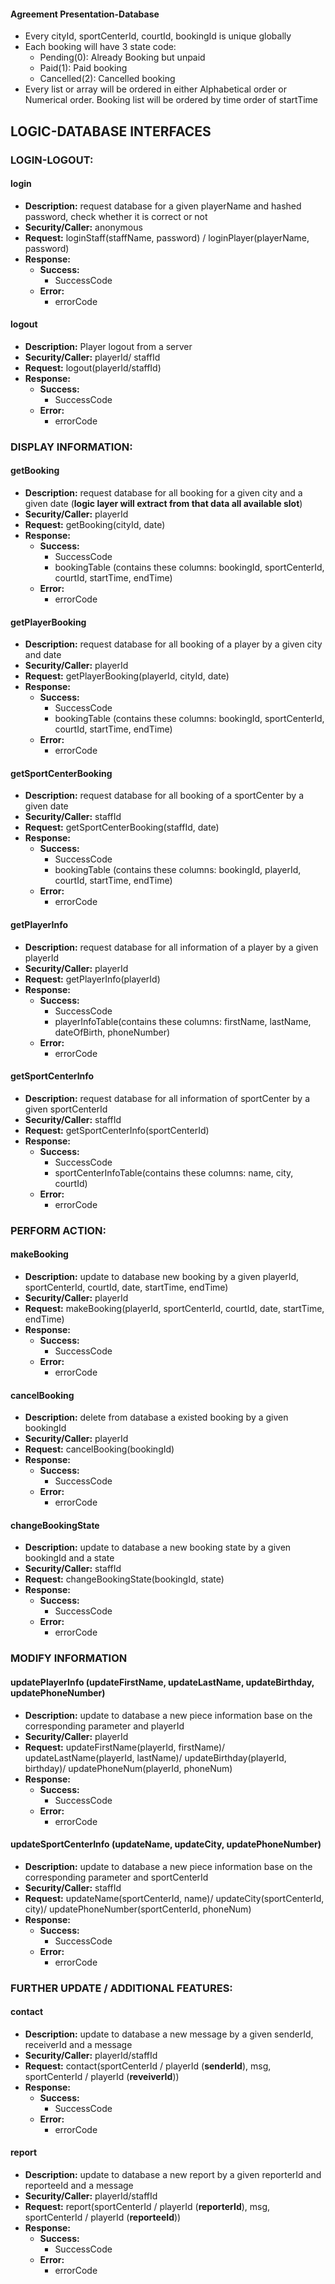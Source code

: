 #### Agreement Presentation-Database
- Every cityId, sportCenterId, courtId, bookingId is unique globally
- Each booking will have 3 state code: 
    - Pending(0): Already Booking but unpaid
    - Paid(1): Paid booking
    - Cancelled(2): Cancelled booking
- Every list or array will be ordered in either Alphabetical order or Numerical order. Booking list will be ordered by time order of startTime

## LOGIC-DATABASE INTERFACES
### LOGIN-LOGOUT:
#### login
- **Description:** request database for a given playerName and hashed password, check whether it is correct or not
- **Security/Caller:** anonymous
- **Request:** loginStaff(staffName, password) / loginPlayer(playerName, password)
- **Response:** 
    + **Success:**
        + SuccessCode
    + **Error:**
        + errorCode
        
#### logout
- **Description:** Player logout from a server
- **Security/Caller:** playerId/ staffId
- **Request:** logout(playerId/staffId)
- **Response:**
    + **Success:**
        + SuccessCode
    + **Error:**
        + errorCode
        
### DISPLAY INFORMATION:
#### getBooking
- **Description:** request database for all booking for a given city and a given date (**logic layer will extract from that data all available slot**)
- **Security/Caller:** playerId
- **Request:** getBooking(cityId, date)
- **Response:** 
    + **Success:**
        + SuccessCode
        + bookingTable (contains these columns: bookingId, sportCenterId, courtId, startTime, endTime)
    + **Error:**
        + errorCode
        
#### getPlayerBooking
 - **Description:** request database for all booking of a player by a given city and date
 - **Security/Caller:** playerId
 - **Request:** getPlayerBooking(playerId, cityId, date)
 - **Response:**
     + **Success:**
         + SuccessCode
         + bookingTable (contains these columns: bookingId, sportCenterId, courtId, startTime, endTime)
     + **Error:**
         + errorCode
         
#### getSportCenterBooking
- **Description:** request database for all booking of a sportCenter by a given date
- **Security/Caller:** staffId
- **Request:** getSportCenterBooking(staffId, date)
- **Response:**
    + **Success:**
        + SuccessCode
        + bookingTable (contains these columns: bookingId, playerId, courtId, startTime, endTime)
    + **Error:**
        + errorCode
        
#### getPlayerInfo
- **Description:** request database for all information of a player by a given playerId
- **Security/Caller:** playerId
- **Request:** getPlayerInfo(playerId)
- **Response:**
    + **Success:**
        + SuccessCode
        + playerInfoTable(contains these columns: firstName, lastName, dateOfBirth, phoneNumber)
    + **Error:**
        + errorCode
        
#### getSportCenterInfo
- **Description:** request database for all information of sportCenter by a given sportCenterId
- **Security/Caller:** staffId
- **Request:** getSportCenterInfo(sportCenterId)
- **Response:**
    + **Success:**
        + SuccessCode
        + sportCenterInfoTable(contains these columns: name, city, courtId)
    + **Error:**
        + errorCode
        
### PERFORM ACTION:
#### makeBooking
- **Description:** update to database new booking by a given playerId, sportCenterId, courtId, date, startTime, endTime)
- **Security/Caller:** playerId
- **Request:** makeBooking(playerId, sportCenterId, courtId, date, startTime, endTime)
- **Response:**
    + **Success:**
        + SuccessCode
    + **Error:**
        + errorCode
        
#### cancelBooking
- **Description:** delete from database a existed booking by a given bookingId
- **Security/Caller:** playerId
- **Request:** cancelBooking(bookingId)
- **Response:**
    + **Success:**
        + SuccessCode
    + **Error:**
        + errorCode
        
#### changeBookingState
- **Description:** update to database a new booking state by a given bookingId and a state
- **Security/Caller:** staffId
- **Request:** changeBookingState(bookingId, state)
- **Response:**
    + **Success:**
        + SuccessCode
    + **Error:**
        + errorCode
        
### MODIFY INFORMATION
#### updatePlayerInfo (updateFirstName, updateLastName, updateBirthday, updatePhoneNumber)
- **Description:** update to database a new piece information base on the corresponding parameter and playerId
- **Security/Caller:** playerId
- **Request:** updateFirstName(playerId, firstName)/ updateLastName(playerId, lastName)/ updateBirthday(playerId, birthday)/ updatePhoneNum(playerId, phoneNum)
- **Response:**
    + **Success:**
        + SuccessCode
    + **Error:**
        + errorCode

#### updateSportCenterInfo (updateName, updateCity, updatePhoneNumber)
- **Description:** update to database a new piece information base on the corresponding parameter and sportCenterId
- **Security/Caller:** staffId
- **Request:** updateName(sportCenterId, name)/ updateCity(sportCenterId, city)/ updatePhoneNumber(sportCenterId, phoneNum)
- **Response:**
    + **Success:**
        + SuccessCode
    + **Error:**
        + errorCode
        
### FURTHER UPDATE / ADDITIONAL FEATURES:
#### contact
- **Description:** update to database a new message by a given senderId, receiverId and a message
- **Security/Caller:** playerId/staffId
- **Request:** contact(sportCenterId / playerId (**senderId**), msg, sportCenterId / playerId (**reveiverId**))
- **Response:**
    + **Success:**
        + SuccessCode
    + **Error:**
        + errorCode
        
#### report
- **Description:** update to database a new report by a given reporterId and reporteeId and a message
- **Security/Caller:** playerId/staffId
- **Request:** report(sportCenterId / playerId (**reporterId**), msg, sportCenterId / playerId (**reporteeId**))
- **Response:**
    + **Success:**
        + SuccessCode
    + **Error:**
        + errorCode
        
